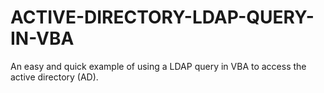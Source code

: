 # ACTIVE-DIRECTORY-LDAP-QUERY-IN-VBA
An easy and quick example of using a LDAP query in VBA to access the active directory (AD).
